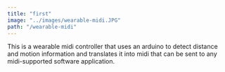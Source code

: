 ```yaml
---
title: "first"
image: "../images/wearable-midi.JPG"
path: "/wearable-midi"
---
```


This is a wearable midi controller that uses an arduino to detect distance and motion information and translates it into midi that can be sent to any midi-supported software application.